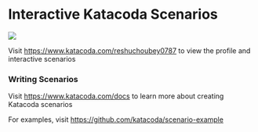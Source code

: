 # Interactive Katacoda Scenarios

[![](http://shields.katacoda.com/katacoda/reshuchoubey0787/count.svg)](https://www.katacoda.com/reshuchoubey0787 "Get your profile on Katacoda.com")

Visit https://www.katacoda.com/reshuchoubey0787 to view the profile and interactive scenarios

### Writing Scenarios
Visit https://www.katacoda.com/docs to learn more about creating Katacoda scenarios

For examples, visit https://github.com/katacoda/scenario-example
